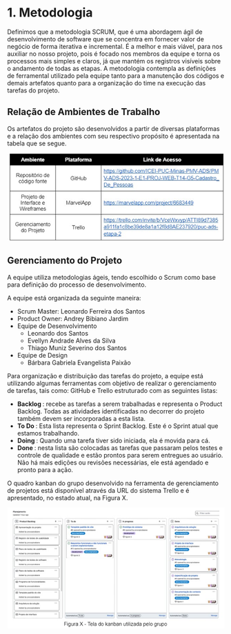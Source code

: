 # 1. Metodologia

Definimos que a metodologia SCRUM, que é uma abordagem ágil de desenvolvimento de software que se concentra em fornecer valor de negócio de forma iterativa e incremental. É a melhor e mais viável, para nos auxiliar no nosso projeto, pois é focado nos membros da equipe e torna os processos mais simples e claros, já que  mantém os registros visíveis sobre o andamento de todas as etapas.
A metodologia contempla as definições de ferramental utilizado pela equipe tanto para a manutenção dos códigos e demais artefatos quanto para a organização do time na execução das tarefas do projeto.

## Relação de Ambientes de Trabalho

Os artefatos do projeto são desenvolvidos a partir de diversas plataformas e a relação dos ambientes com seu respectivo propósito é apresentada na tabela que se segue.

![This is an image](https://github.com/ICEI-PUC-Minas-PMV-ADS/PMV-ADS-2023-1-E1-PROJ-WEB-T14-G5-Cadastro_De_Pessoas/blob/94af498e5dad73301fcff251bfae3f14d217530f/docs/img/metodologia/metodologia.png)


## Gerenciamento do Projeto

A equipe utiliza metodologias ágeis, tendo escolhido o Scrum como base para definição do processo de desenvolvimento.

A equipe está organizada da seguinte maneira:
* Scrum Master: Leonardo Ferreira dos Santos
* Product Owner: Andrey Bibiano Jardim
* Equipe de Desenvolvimento
    * Leonardo dos Santos
    * Evellyn Andrade Alves da Silva
    * Thiago Muniz Severino dos Santos
* Equipe de Design
    * Bárbara Gabriela Evangelista Paixão

Para organização e distribuição das tarefas do projeto, a equipe está utilizando algumas ferramentas com objetivo de realizar o gerenciamento de tarefas, tais como: GitHub e Trello estruturado com as seguintes listas: 

* <strong> Backlog </strong>: recebe as tarefas a serem trabalhadas e representa o Product Backlog. Todas as atividades identificadas no decorrer do projeto também devem ser incorporadas a esta lista.
* <strong> To Do </strong>: Esta lista representa o Sprint Backlog. Este é o Sprint atual que estamos trabalhando.
* <strong> Doing </strong>: Quando uma tarefa tiver sido iniciada, ela é movida para cá.
* <strong> Done </strong>: nesta lista são colocadas as tarefas que passaram pelos testes e controle de qualidade e estão prontos para serem entregues ao usuário. Não há mais edições ou revisões necessárias, ele está agendado e pronto para a ação.

O quadro kanban do grupo desenvolvido na ferramenta de gerenciamento de projetos está disponível através da URL do sistema Trello e é apresentado, no estado atual, na Figura X. 

![This is an image](https://github.com/ICEI-PUC-Minas-PMV-ADS/PMV-ADS-2023-1-E1-PROJ-WEB-T14-G5-Cadastro_De_Pessoas/blob/94af498e5dad73301fcff251bfae3f14d217530f/docs/img/metodologia/tela_kanban_grupo.png)

